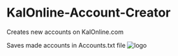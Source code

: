 # KalOnline-Account-Creator
Creates new accounts on KalOnline.com

Saves made accounts in Accounts.txt file
![logo](https://i.imgur.com/F9vFfuB.png)
